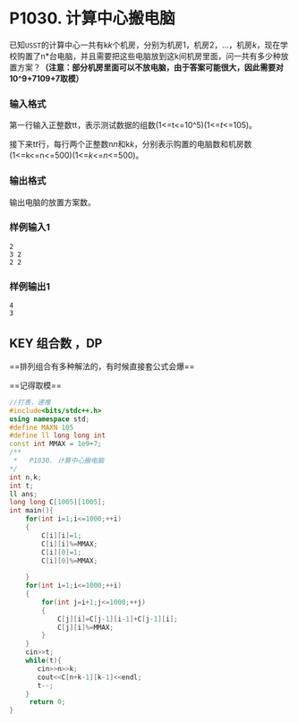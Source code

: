 # P1030. 计算中心搬电脑

已知`USST`的计算中心一共有k*k*个机房，分别为机房1，机房2，...，机房*k*，现在学校购置了n*台电脑，并且需要把这些电脑放到这k间机房里面，问一共有多少种放置方案？**（注意：部分机房里面可以不放电脑，由于答案可能很大，因此需要对10^9+7109+7取模）**

### 输入格式

第一行输入正整数tt，表示测试数据的组数(1<=t<=10^5)(1<=*t*<=105)。

接下来t*t*行，每行两个正整数n*n*和k*k*，分别表示购置的电脑数和机房数(1<=k<=n<=500)(1<=*k*<=*n*<=500)。

### 输出格式

输出电脑的放置方案数。

### 样例输入1

```none
2
3 2
2 2
```



### 样例输出1

```none
4
3
```

## KEY 组合数 ，DP

==排列组合有多种解法的，有时候直接套公式会爆==

==记得取模==

~~~c++
//打表，递推
#include<bits/stdc++.h>
using namespace std;
#define MAXN 105
#define ll long long int
const int MMAX = 1e9+7;
/**
 *   P1030. 计算中心搬电脑
*/
int n,k;
int t;
ll ans;
long long C[1005][1005];
int main(){
    for(int i=1;i<=1000;++i)
    {
        C[i][i]=1;
        C[i][i]%=MMAX;
        C[i][0]=1;
        C[i][0]%=MMAX;
        
    }
    for(int i=1;i<=1000;++i)
    {
        for(int j=i+1;j<=1000;++j)
        {
            C[j][i]=C[j-1][i-1]+C[j-1][i];
            C[j][i]%=MMAX;
        }
    }
    cin>>t;
    while(t){
       cin>>n>>k;
       cout<<C[n+k-1][k-1]<<endl;
       t--;
    }
     return 0;
} 
~~~

